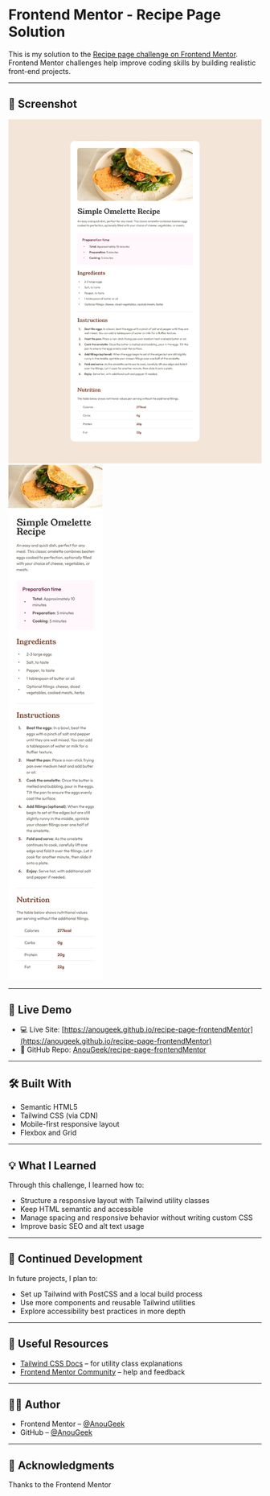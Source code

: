 # Frontend Mentor - Recipe Page Solution

This is my solution to the [Recipe page challenge on Frontend Mentor](https://www.frontendmentor.io/challenges/recipe-page-KiTsR8QQKm).  
Frontend Mentor challenges help improve coding skills by building realistic front-end projects.

---

## 📸 Screenshot

![Screenshot](./design/desktop-design.jpg) 
![Screenshot](./design/mobile-design.jpg) 


---

## 🔗 Live Demo

- 💻 Live Site: [https://anougeek.github.io/recipe-page-frontendMentor](https://anougeek.github.io/recipe-page-frontendMentor)
- 📁 GitHub Repo: [AnouGeek/recipe-page-frontendMentor](https://github.com/AnouGeek/recipe-page-frontendMentor)

---

## 🛠️ Built With

- Semantic HTML5
- Tailwind CSS (via CDN)
- Mobile-first responsive layout
- Flexbox and Grid

---

## 💡 What I Learned

Through this challenge, I learned how to:

- Structure a responsive layout with Tailwind utility classes
- Keep HTML semantic and accessible
- Manage spacing and responsive behavior without writing custom CSS
- Improve basic SEO and alt text usage

---

## 🚀 Continued Development

In future projects, I plan to:

- Set up Tailwind with PostCSS and a local build process
- Use more components and reusable Tailwind utilities
- Explore accessibility best practices in more depth

---

## 🧰 Useful Resources

- [Tailwind CSS Docs](https://tailwindcss.com/docs) – for utility class explanations
- [Frontend Mentor Community](https://www.frontendmentor.io/community) – help and feedback

---

## 👨‍💻 Author

- Frontend Mentor – [@AnouGeek](https://www.frontendmentor.io/profile/AnouGeek)
- GitHub – [@AnouGeek](https://github.com/AnouGeek)

---

## 🙏 Acknowledgments

Thanks to the Frontend Mentor 
